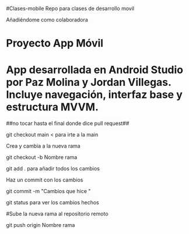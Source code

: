 #Clases-mobile
Repo para clases de desarrollo movil

Añadiéndome como colaboradora
# Proyecto App Móvil

App desarrollada en Android Studio por Paz Molina y Jordan Villegas.
Incluye navegación, interfaz base y estructura MVVM.
=======

##no tocar hasta el final donde dice pull request##

git checkout main < para irte a la main

Crea y cambia a la nueva rama

git checkout -b Nombre rama

git add . para añadir todos los cambios

Haz un commit con los cambios

git commit -m "Cambios que hice "

git status para ver los cambios hechos

#Sube la nueva rama al repositorio remoto

git push origin Nombre rama


